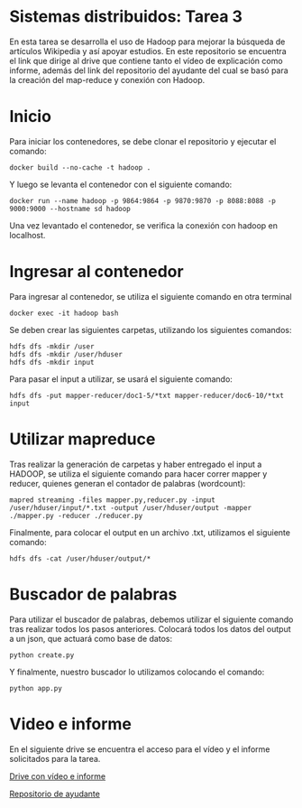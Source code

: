 
# Sistemas distribuidos: Tarea 3

En esta tarea se desarrolla el uso de Hadoop para mejorar la búsqueda de artículos Wikipedia y así apoyar estudios. En este repositorio se encuentra el link que dirige al drive que contiene tanto el vídeo de explicación como informe, además del link del repositorio del ayudante del cual se basó para la creación del map-reduce y conexión con Hadoop.

# Inicio
Para iniciar los contenedores, se debe clonar el repositorio y ejecutar el comando:

    docker build --no-cache -t hadoop .
Y luego se levanta el contenedor con el siguiente comando:

    docker run --name hadoop -p 9864:9864 -p 9870:9870 -p 8088:8088 -p 9000:9000 --hostname sd hadoop
Una vez levantado el contenedor, se verifica la conexión con hadoop en localhost.
# Ingresar al contenedor
Para ingresar al contenedor, se utiliza el siguiente comando en otra terminal
    
    docker exec -it hadoop bash
Se deben crear las siguientes carpetas, utilizando los siguientes comandos:
   
    hdfs dfs -mkdir /user
    hdfs dfs -mkdir /user/hduser
    hdfs dfs -mkdir input	

Para pasar el input a utilizar, se usará el siguiente comando:

    hdfs dfs -put mapper-reducer/doc1-5/*txt mapper-reducer/doc6-10/*txt input

# Utilizar mapreduce
Tras realizar la generación de carpetas y haber entregado el input a HADOOP, se utiliza el siguiente comando para hacer correr mapper y reducer, quienes generan el contador de palabras (wordcount):

    mapred streaming -files mapper.py,reducer.py -input /user/hduser/input/*.txt -output /user/hduser/output -mapper ./mapper.py -reducer ./reducer.py

Finalmente, para colocar el output en un archivo .txt, utilizamos el siguiente comando:

    hdfs dfs -cat /user/hduser/output/*

# Buscador de palabras
Para utilizar el buscador de palabras, debemos utilizar el siguiente comando tras realizar todos los pasos anteriores. Colocará todos los datos del output a un json, que actuará como base de datos:

    python create.py

Y finalmente, nuestro buscador lo utilizamos colocando el comando:

    python app.py
# Video e informe
En el siguiente drive se encuentra el acceso para el vídeo y el informe solicitados para la tarea.

[Drive con vídeo e informe](https://drive.google.com/drive/folders/1WJGvCNPXYalMSL2bNtLYHZvPopZ-k058?usp=sharing)

[Repositorio de ayudante](https://github.com/Naikelin/map-reduce-hadoop)
